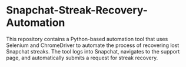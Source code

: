 # Snapchat-Streak-Recovery-Automation
This repository contains a Python-based automation tool that uses Selenium and ChromeDriver to automate the process of recovering lost Snapchat streaks. The tool logs into Snapchat, navigates to the support page, and automatically submits a request for streak recovery.
